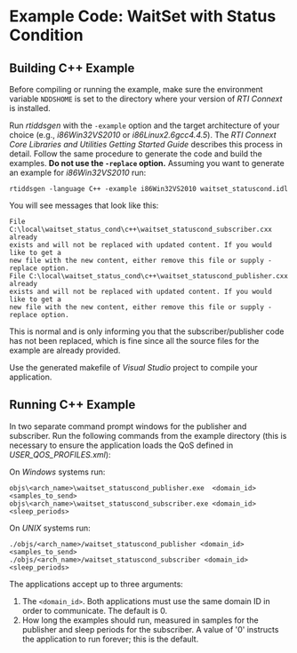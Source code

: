 # Example Code: WaitSet with Status Condition

## Building C++ Example
Before compiling or running the example, make sure the environment variable
`NDDSHOME` is set to the directory where your version of *RTI Connext* is
installed.

Run *rtiddsgen* with the `-example` option and the target architecture of your
choice (e.g., *i86Win32VS2010* or *i86Linux2.6gcc4.4.5*). The *RTI Connext Core
Libraries and Utilities Getting Started Guide* describes this process in detail.
Follow the same procedure to generate the code and build the examples. **Do not
use the `-replace` option.** Assuming you want to generate an example for
*i86Win32VS2010* run:
```
rtiddsgen -language C++ -example i86Win32VS2010 waitset_statuscond.idl
```

You will see messages that look like this:
```
File C:\local\waitset_status_cond\c++\waitset_statuscond_subscriber.cxx already
exists and will not be replaced with updated content. If you would like to get a
new file with the new content, either remove this file or supply -replace option.
File C:\local\waitset_status_cond\c++\waitset_statuscond_publisher.cxx already
exists and will not be replaced with updated content. If you would like to get a
new file with the new content, either remove this file or supply -replace option.
```

This is normal and is only informing you that the subscriber/publisher code has
not been replaced, which is fine since all the source files for the example are
already provided.

Use the generated makefile of *Visual Studio* project to compile your
application.

## Running C++ Example
In two separate command prompt windows for the publisher and subscriber. Run
the following commands from the example directory (this is necessary to ensure
the application loads the QoS defined in *USER_QOS_PROFILES.xml*):

On *Windows* systems run:
```
objs\<arch_name>\waitset_statuscond_publisher.exe  <domain_id> <samples_to_send>
objs\<arch_name>\waitset_statuscond_subscriber.exe <domain_id> <sleep_periods>
```

On *UNIX* systems run:
```
./objs/<arch_name>/waitset_statuscond_publisher <domain_id>  <samples_to_send>
./objs/<arch_name>/waitset_statuscond_subscriber <domain_id>  <sleep_periods>
```

The applications accept up to three arguments:

1. The `<domain_id>`. Both applications must use the same domain ID in order to
communicate. The default is 0.
2. How long the examples should run, measured in samples for the publisher
and sleep periods for the subscriber. A value of '0' instructs the
application to run forever; this is the default.
